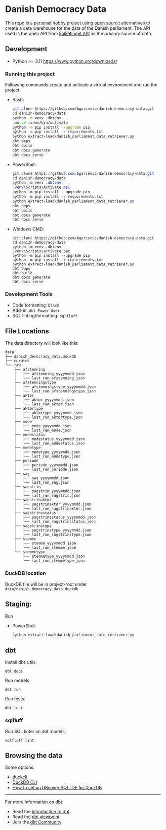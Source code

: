 # Danish Democracy Data

This repo is a personal hobby project using open source alternatives to create a data warehouse for the data of the Danish parliament. 
The API used is the open API from [Folketinget API](https://oda.ft.dk/Home/WebApi) as the primary source of data.

## Development

* Python >= 3.11 https://www.python.org/downloads/

### Running this project

Following commands create and activate a virtual environment and run the project.

* Bash:
    ```bash
    git clone https://github.com/bgarcevic/danish-democracy-data.git
    cd danish-democracy-data
    python -m venv .dbtenv
    source .venv/bin/activate
    python -m pip install --upgrade pip
    python -m pip install -r requirements.txt
    python extract-load\danish_parliament_data_retriever.py
    dbt deps
    dbt build
    dbt docs generate
    dbt docs serve
    ```
* PowerShell:
    ```powershell
    git clone https://github.com/bgarcevic/danish-democracy-data.git
    cd danish-democracy-data
    python -m venv .dbtenv
    .venv\Scripts\Activate.ps1
    python -m pip install --upgrade pip
    python -m pip install -r requirements.txt
    python extract-load\danish_parliament_data_retriever.py
    dbt deps
    dbt build
    dbt docs generate
    dbt docs serve
    ```
* Windows CMD:
    ```
    git clone https://github.com/bgarcevic/danish-democracy-data.git
    cd danish-democracy-data
    python -m venv .dbtenv
    .venv\Scripts\activate.bat
    python -m pip install --upgrade pip
    python -m pip install -r requirements.txt
    python extract-load\danish_parliament_data_retriever.py
    dbt deps
    dbt build
    dbt docs generate
    dbt docs serve
    ```

### Development Tools

* Code formatting: `black`
* Add-in: `dbt Power User`
* SQL linting/formatting: `sqlfluff`

## File Locations

The data directory will look like this:
```
data
├── danish_democracy_data.duckdb
├── curated
└── raw
    ├── afstemning
    │   ├── afstemning_yyyymmdd.json
    │   └── last_run_afstemning.json
    ├── afstemningstype
    │   ├── afstemningstype_yyyymmdd.json
    │   └── last_run_afstemningstype.json
    ├── aktør
    │   ├── aktør_yyyymmdd.json
    │   └── last_run_aktør.json
    ├── aktørtype
    │   ├── aktørtype_yyyymmdd.json
    │   └── last_run_aktørtype.json
    ├── møde
    │   ├── møde_yyyymmdd.json
    │   └── last_run_møde.json
    ├── mødestatus
    │   ├── mødestatus_yyyymmdd.json
    │   └── last_run_mødestatus.json
    ├── mødetype
    │   ├── mødetype_yyyymmdd.json
    │   └── last_run_mødetype.json
    ├── periode
    │   ├── periode_yyyymmdd.json
    │   └── last_run_periode.json
    ├── sag
    │   ├── sag_yyyymmdd.json
    │   └── last_run_sag.json
    ├── sagstrin
    │   ├── sagstrin_yyyymmdd.json
    │   └── last_run_sagstrin.json
    ├── sagstrinaktør
    │   ├── sagstrinaktør_yyyymmdd.json
    │   └── last_run_sagstrinaktør.json
    ├── sagstrinsstatus
    │   ├── sagstrinsstatus_yyyymmdd.json
    │   └── last_run_sagstrinsstatus.json
    ├── sagstrinstype
    │   ├── sagstrinstype_yyyymmdd.json
    │   └── last_run_sagstrinstype.json
    ├── stemme
    │   ├── stemme_yyyymmdd.json
    │   └── last_run_stemme.json
    └── stemmetype
        ├── stemmetype_yyyymmdd.json
        └── last_run_stemmetype.json
```

### DuckDB location

DuckDB file will be in project-root under `data/danish_democracy_data.duckdb`

## Staging:

Run 

* PowerShell:
    ```powershell
    python extract-load\danish_parliament_data_retriever.py
    ```

## dbt

Install dbt_utils:
```
dbt deps
```

Run models:
```
dbt run
```

Run tests:
```
dbt test
```

### sqlfluff

Run SQL linter on dbt models:
```
sqlfluff lint
```

## Browsing the data
Some options:
- [duckcli](https://pypi.org/project/duckcli/)
- [DuckDB CLI](https://duckdb.org/docs/installation/?environment=cli)
- [How to set up DBeaver SQL IDE for DuckDB](https://duckdb.org/docs/guides/sql_editors/dbeaver)

---
For more information on dbt:
- Read the [introduction to dbt](https://docs.getdbt.com/docs/introduction)
- Read the [dbt viewpoint](https://docs.getdbt.com/docs/about/viewpoint)
- Join the [dbt Community](http://community.getdbt.com/)